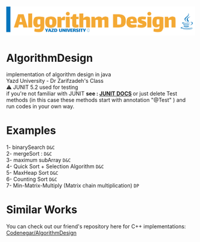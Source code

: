 ![alt text](https://raw.githubusercontent.com/AmirhosseinAzimyzadeh/AlgorithmDesign/master/Picture/Header.jpg)
# AlgorithmDesign
implementation of algorithm design in java <br> 
Yazd University - Dr Zarifzadeh's Class <br>
⚠ JUNIT 5.2 used for testing <br>
if you're not familiar with JUNIT <b>see :  <a href="https://junit.org/junit5/" target="_blank" >JUNIT DOCS</a> </b>
or just delete Test methods (in this case these methods start with annotation "@Test" )
and run codes in your own way.<br>
# Examples <br> 
1- binarySearch `D&C` <br>
2- mergeSort : `D&C` <br>
3- maximum subArray `D&C` <br>
4- Quick Sort + Selection Algorithm `D&C` <br>
5- MaxHeap Sort `D&C` <br>
6- Counting Sort `D&C`<br>
7- Min-Matrix-Multiply (Matrix chain multiplication) `DP` <br>
# Similar Works 
You can check out our friend's repository here for C++ implementations:<br>
<a href = "https://github.com/Codenegaar/AlgorithmDesignExamples/">Codenegar/AlgorithmDesign</a>
